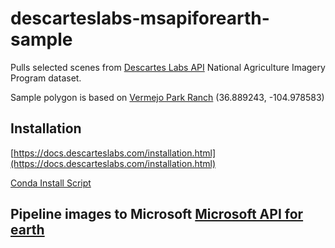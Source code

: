 # descarteslabs-msapiforearth-sample
Pulls selected scenes from [Descartes Labs API](https://github.com/descarteslabs/descarteslabs-python) National Agriculture Imagery Program dataset.

Sample polygon is based on [Vermejo Park Ranch](https://en.wikipedia.org/wiki/Vermejo_Park_Ranch) (36.889243, -104.978583)

## Installation
[https://docs.descarteslabs.com/installation.html](https://docs.descarteslabs.com/installation.html)

[Conda Install Script](setup.sh)

## Pipeline images to Microsoft [Microsoft API for earth](https://aiforearth.portal.azure-api.net/docs/services/)
